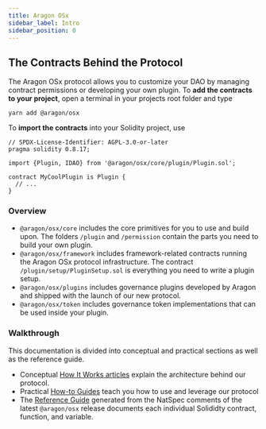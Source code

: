 ```yaml
---
title: Aragon OSx
sidebar_label: Intro
sidebar_position: 0
---
```


## The Contracts Behind the Protocol

The Aragon OSx protocol allows you to customize your DAO by managing contract permissions or developing your own plugin. To **add the contracts to your project**, open a terminal in your projects root folder and type

```shell
yarn add @aragon/osx
```

To **import the contracts** into your Solidity project, use

```solidity title="MyCoolPlugin.sol"
// SPDX-License-Identifier: AGPL-3.0-or-later
pragma solidity 0.8.17;

import {Plugin, IDAO} from '@aragon/osx/core/plugin/Plugin.sol';

contract MyCoolPlugin is Plugin {
  // ...
}
```

### Overview

- `@aragon/osx/core` includes the core primitives for you to use and build upon. The folders `/plugin` and `/permission` contain the parts you need to build your own plugin.
- `@aragon/osx/framework` includes framework-related contracts running the Aragon OSx protocol infrastructure. The contract `/plugin/setup/PluginSetup.sol` is everything you need to write a plugin setup.
- `@aragon/osx/plugins` includes governance plugins developed by Aragon and shipped with the launch of our new protocol.
- `@aragon/osx/token` includes governance token implementations that can be used inside your plugin.

### Walkthrough

This documentation is divided into conceptual and practical sections as well as the reference guide.

- Conceptual [How It Works articles](01-how-it-works/index.md) explain the architecture behind our protocol.
- Practical [How-to Guides](02-how-to-guides/index.md) teach you how to use and leverage our protocol
- The [Reference Guide](03-reference-guide/index.md) generated from the NatSpec comments of the latest `@aragon/osx` release documents each individual Solididty contract, function, and variable.
